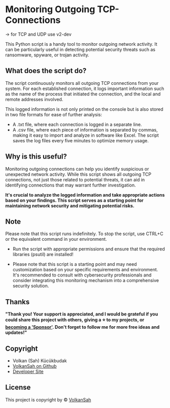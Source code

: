 # Monitoring Outgoing TCP-Connections

-> for TCP and UDP use v2-dev


This Python script is a handy tool to monitor outgoing network activity. It can be particularly useful in detecting potential security threats such as ransomware, spyware, or trojan activity.

## What does the script do?
The script continuously monitors all outgoing TCP connections from your system. For each established connection, it logs important information such as the name of the process that initiated the connection, and the local and remote addresses involved.

This logged information is not only printed on the console but is also stored in two file formats for ease of further analysis:

- A .txt file, where each connection is logged in a separate line.
- A .csv file, where each piece of information is separated by commas, making it easy to import and analyze in software like Excel.
The script saves the log files every five minutes to optimize memory usage.

## Why is this useful?
Monitoring outgoing connections can help you identify suspicious or unexpected network activity. While this script shows all outgoing TCP connections, not just those related to potential threats, it can aid in identifying connections that may warrant further investigation.

**It's crucial to analyze the logged information and take appropriate actions based on your findings. This script serves as a starting point for maintaining network security and mitigating potential risks.**

## Note
Please note that this script runs indefinitely. To stop the script, use CTRL+C or the equivalent command in your environment.

- Run the script with appropriate permissions and ensure that the required libraries (psutil) are installed!

- Please note that this script is a starting point and may need customization based on your specific requirements and environment. It's recommended to consult with cybersecurity professionals and consider integrating this monitoring mechanism into a comprehensive security solution.

## Thanks
**"Thank you! Your support is appreciated, and I would be grateful if you could share this project with others,  giving a :star: to my projects, or  
[becoming a 'Sponsor'](https://github.com/sponsors/volkansah). Don't forget to follow me for more free ideas and updates!"**

## Copyright
- Volkan (Sah) Kücükbudak
- [VolkanSah on Github](https://github.com/volkansah)
- [Developer Site](https://volkansah.github.io)

## License
This project is copyright by © [VolkanSah](https://github.com/volkansah) 
